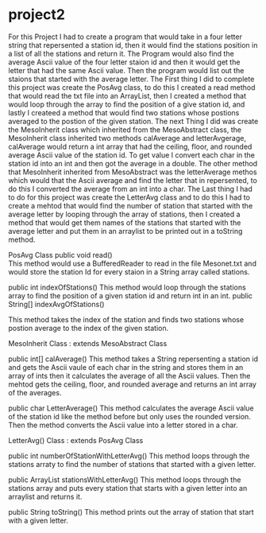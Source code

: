 # project2
For this Project I had to create a program that would take in a four letter string that repersented a station id, then it would find the stations position in a list of all the stations and return it. The Program would also find the average Ascii value of the four letter staion id and then it would get the letter that had the same Ascii value. Then the program would list out the staions that started with the average letter. The First thing I did to complete this project was create the PosAvg class, to do this I created a read method that would read the txt file into an ArrayList, then I created a method that would loop through the array to find the position of a give station id, and lastly I createed a method that would find two stations whose postions averaged to the postion of the given station. The next Thing I did was create the MesoInherit class which inherited from the MesoAbstract class, the MesoInherit class inherited two methods calAverage and letterAvgerage, calAverage would return a int array that had the ceiling, floor, and rounded average Ascii value of the station id. To get value I convert each char in the station id into an int and then got the average in a double. The other method that MesoInherit inherited from MesoAbstract was the letterAverage methos which would that the Ascii average and find the letter that in repersented, to do this I converted the average from an int into a char. The Last thing I had to do for this project was create the LetterAvg class and to do this I had to create a mehtod that would find the number of station that started with the average letter by looping through the array of stations, then I created a method that would get them names of the stations that started with the average letter and put them in an arraylist to be printed out in a toString method.

PosAvg Class
public void read()   
  This method would use a BufferedReader to read in the file Mesonet.txt and would store the station Id for every staion in a String array called stations.
  
public int indexOfStations() 
  This method would loop through the stations array to find the position of a given station id and return int in an int.
public String[] indexAvgOfStations()

  This method takes the index of the station and finds two stations whose postion average to the index of the given station.
  
MesoInherit Class : extends MesoAbstract Class

public int[] calAverage() 
  This method takes a String repersenting a station id and gets the Ascii vaule of each char in the string and stores them in an array of ints then it calculates the average of all the Ascii values. Then the mehtod gets the ceiling, floor, and rounded average and returns an int array of the averages.
  
public char LetterAverage() 
  This method calculates the average Ascii value of the station id like the method before but only uses the rounded version. Then the method converts the Ascii value into a letter stored in a char.
  
LetterAvg() Class : extends PosAvg Class

public int numberOfStationWithLetterAvg()
  This method loops through the stations arraty to find the number of stations that started with a given letter.
  
 public ArrayList<String> stationsWithLetterAvg() 
  This method loops through the stations array and puts every station that starts with a given letter into an arraylist and returns it.
  
public String toString() 
  This method prints out the array of station that start with a given letter.
